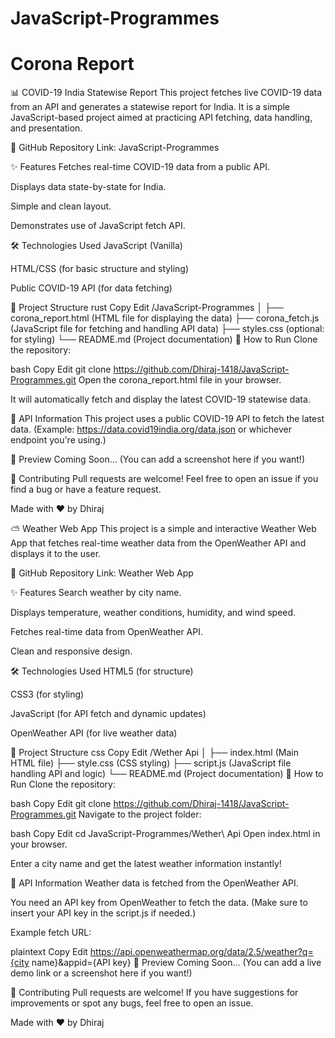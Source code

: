 # JavaScript-Programmes

<h1> Corona Report </h1>
📊 COVID-19 India Statewise Report
This project fetches live COVID-19 data from an API and generates a statewise report for India.
It is a simple JavaScript-based project aimed at practicing API fetching, data handling, and presentation.

🔗 GitHub Repository Link: JavaScript-Programmes

✨ Features
Fetches real-time COVID-19 data from a public API.

Displays data state-by-state for India.

Simple and clean layout.

Demonstrates use of JavaScript fetch API.

🛠️ Technologies Used
JavaScript (Vanilla)

HTML/CSS (for basic structure and styling)

Public COVID-19 API (for data fetching)

📁 Project Structure
rust
Copy
Edit
/JavaScript-Programmes
│
├── corona_report.html   (HTML file for displaying the data)
├── corona_fetch.js      (JavaScript file for fetching and handling API data)
├── styles.css           (optional: for styling)
└── README.md            (Project documentation)
🚀 How to Run
Clone the repository:

bash
Copy
Edit
git clone https://github.com/Dhiraj-1418/JavaScript-Programmes.git
Open the corona_report.html file in your browser.

It will automatically fetch and display the latest COVID-19 statewise data.

📡 API Information
This project uses a public COVID-19 API to fetch the latest data.
(Example: https://data.covid19india.org/data.json or whichever endpoint you're using.)

📸 Preview
Coming Soon... (You can add a screenshot here if you want!)

📢 Contributing
Pull requests are welcome! Feel free to open an issue if you find a bug or have a feature request.

Made with ❤️ by Dhiraj


⛅ Weather Web App
This project is a simple and interactive Weather Web App that fetches real-time weather data from the OpenWeather API and displays it to the user.

🔗 GitHub Repository Link: Weather Web App

✨ Features
Search weather by city name.

Displays temperature, weather conditions, humidity, and wind speed.

Fetches real-time data from OpenWeather API.

Clean and responsive design.

🛠️ Technologies Used
HTML5 (for structure)

CSS3 (for styling)

JavaScript (for API fetch and dynamic updates)

OpenWeather API (for live weather data)

📁 Project Structure
css
Copy
Edit
/Wether Api
│
├── index.html       (Main HTML file)
├── style.css        (CSS styling)
├── script.js        (JavaScript file handling API and logic)
└── README.md        (Project documentation)
🚀 How to Run
Clone the repository:

bash
Copy
Edit
git clone https://github.com/Dhiraj-1418/JavaScript-Programmes.git
Navigate to the project folder:

bash
Copy
Edit
cd JavaScript-Programmes/Wether\ Api
Open index.html in your browser.

Enter a city name and get the latest weather information instantly!

🔑 API Information
Weather data is fetched from the OpenWeather API.

You need an API key from OpenWeather to fetch the data. (Make sure to insert your API key in the script.js if needed.)

Example fetch URL:

plaintext
Copy
Edit
https://api.openweathermap.org/data/2.5/weather?q={city name}&appid={API key}
📸 Preview
Coming Soon... (You can add a live demo link or a screenshot here if you want!)

📢 Contributing
Pull requests are welcome!
If you have suggestions for improvements or spot any bugs, feel free to open an issue.

Made with ❤️ by Dhiraj
